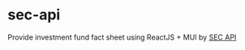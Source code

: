 # sec-api

Provide investment fund fact sheet using ReactJS + MUI by [SEC API](https://api-portal.sec.or.th/)
